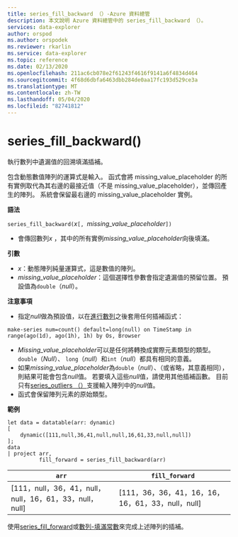 ```yaml
---
title: series_fill_backward （）-Azure 資料總管
description: 本文說明 Azure 資料總管中的 series_fill_backward （）。
services: data-explorer
author: orspod
ms.author: orspodek
ms.reviewer: rkarlin
ms.service: data-explorer
ms.topic: reference
ms.date: 02/13/2020
ms.openlocfilehash: 211ac6cb078e2f61243f4616f9141a6f4834d464
ms.sourcegitcommit: 4f68d6dbfa6463dbb284de0aa17fc193d529ce3a
ms.translationtype: MT
ms.contentlocale: zh-TW
ms.lasthandoff: 05/04/2020
ms.locfileid: "82741812"
---
```

# <a name="series_fill_backward"></a>series_fill_backward()

執行數列中遺漏值的回溯填滿插補。

包含動態數值陣列的運算式是輸入。 函式會將 missing_value_placeholder 的所有實例取代為其右邊的最接近值（不是 missing_value_placeholder），並傳回產生的陣列。 系統會保留最右邊的 missing_value_placeholder 實例。

**語法**

`series_fill_backward(`*x*`[, `*missing_value_placeholder*`])`
* 會傳回數列*x* ，其中的所有實例*missing_value_placeholder*向後填滿。

**引數**

* *x*：動態陣列純量運算式，這是數值的陣列。
* *missing_value_placeholder*：這個選擇性參數會指定遺漏值的預留位置。 預設值為`double`（*null*）。

**注意事項**

* 指定*null*做為預設值，以在[進行數列](make-seriesoperator.md)之後套用任何插補函式： 

```kusto
make-series num=count() default=long(null) on TimeStamp in range(ago(1d), ago(1h), 1h) by Os, Browser
```

* *Missing_value_placeholder*可以是任何將轉換成實際元素類型的類型。 `double`（*Null*）、 `long`（*null*）和`int`（*null*）都具有相同的意義。
* 如果*missing_value_placeholder*為`double`（*null*）、（或省略，其意義相同），則結果可能會包含*null*值。 若要填入這些*null*值，請使用其他插補函數。 目前只有[series_outliers （）](series-outliersfunction.md)支援輸入陣列中的*null*值。
* 函式會保留陣列元素的原始類型。

**範例**

```kusto
let data = datatable(arr: dynamic)
[
    dynamic([111,null,36,41,null,null,16,61,33,null,null])   
];
data 
| project arr, 
          fill_forward = series_fill_backward(arr)

```

|`arr`|`fill_forward`|
|---|---|
|[111，null，36，41，null，null，16，61，33，null，null]|[111，36，36，41，16，16，16，61，33，null，null]|

  
使用[series_fill_forward](series-fill-forwardfunction.md)或[數列-填滿常數](series-fill-constfunction.md)來完成上述陣列的插補。
